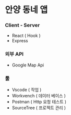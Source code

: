 # 안양 동네 앱

### Client - Server

-   React ( Hook )
-   Express

### 외부 API

-   Google Map Api

### 툴

-   Vscode ( 작업 )
-   Workvench ( 데이터 베이스 )
-   Postman ( Http 요청 테스트 )
-   SourceTree ( 프로젝트 관리 )
